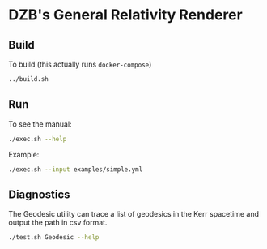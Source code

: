 # DZB's General Relativity Renderer

## Build

To build (this actually runs `docker-compose`)
```sh
../build.sh
```

## Run

To see the manual:
```sh
./exec.sh --help
```

Example:
```sh
./exec.sh --input examples/simple.yml
```

## Diagnostics

The Geodesic utility can trace a list of geodesics in the Kerr spacetime and
output the path in csv format.
```sh
./test.sh Geodesic --help
```
